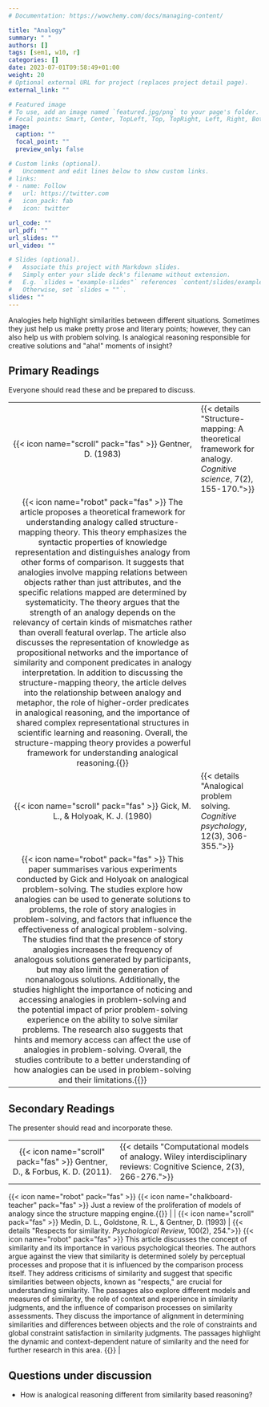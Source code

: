 ```yaml
---
# Documentation: https://wowchemy.com/docs/managing-content/

title: "Analogy"
summary: " "
authors: []
tags: [sem1, w10, r]
categories: []
date: 2023-07-01T09:58:49+01:00
weight: 20
# Optional external URL for project (replaces project detail page).
external_link: ""

# Featured image
# To use, add an image named `featured.jpg/png` to your page's folder.
# Focal points: Smart, Center, TopLeft, Top, TopRight, Left, Right, BottomLeft, Bottom, BottomRight.
image:
  caption: ""
  focal_point: ""
  preview_only: false

# Custom links (optional).
#   Uncomment and edit lines below to show custom links.
# links:
# - name: Follow
#   url: https://twitter.com
#   icon_pack: fab
#   icon: twitter

url_code: ""
url_pdf: ""
url_slides: ""
url_video: ""

# Slides (optional).
#   Associate this project with Markdown slides.
#   Simply enter your slide deck's filename without extension.
#   E.g. `slides = "example-slides"` references `content/slides/example-slides.md`.
#   Otherwise, set `slides = ""`.
slides: ""
---
```


Analogies help highlight similarities between different situations. Sometimes they just help us make pretty prose and literary points; however, they can also help us with problem solving. Is analogical reasoning responsible for creative solutions and "aha!" moments of insight?

## Primary Readings

Everyone should read these and be prepared to discuss.

|  |  |
|:----:|:-----|
| {{< icon name="scroll" pack="fas" >}} Gentner, D. (1983) | {{< details "Structure-mapping: A theoretical framework for analogy. *Cognitive science*, 7(2), 155-170.">}}
{{< icon name="robot" pack="fas" >}} The article proposes a theoretical framework for understanding analogy called structure-mapping theory. This theory emphasizes the syntactic properties of knowledge representation and distinguishes analogy from other forms of comparison. It suggests that analogies involve mapping relations between objects rather than just attributes, and the specific relations mapped are determined by systematicity. The theory argues that the strength of an analogy depends on the relevancy of certain kinds of mismatches rather than overall featural overlap. The article also discusses the representation of knowledge as propositional networks and the importance of similarity and component predicates in analogy interpretation. In addition to discussing the structure-mapping theory, the article delves into the relationship between analogy and metaphor, the role of higher-order predicates in analogical reasoning, and the importance of shared complex representational structures in scientific learning and reasoning. Overall, the structure-mapping theory provides a powerful framework for understanding analogical reasoning.{{</details>}} |
| {{< icon name="scroll" pack="fas" >}} Gick, M. L., & Holyoak, K. J. (1980) | {{< details "Analogical problem solving. *Cognitive psychology*, 12(3), 306-355.">}}
{{< icon name="robot" pack="fas" >}} This paper summarises various experiments conducted by Gick and Holyoak on analogical problem-solving. The studies explore how analogies can be used to generate solutions to problems, the role of story analogies in problem-solving, and factors that influence the effectiveness of analogical problem-solving. The studies find that the presence of story analogies increases the frequency of analogous solutions generated by participants, but may also limit the generation of nonanalogous solutions. Additionally, the studies highlight the importance of noticing and accessing analogies in problem-solving and the potential impact of prior problem-solving experience on the ability to solve similar problems. The research also suggests that hints and memory access can affect the use of analogies in problem-solving. Overall, the studies contribute to a better understanding of how analogies can be used in problem-solving and their limitations.{{</details>}} |

## Secondary Readings

The presenter should read and incorporate these.

|  |  |
|:----:|:-----|
| {{< icon name="scroll" pack="fas" >}} Gentner, D., & Forbus, K. D. (2011). | {{< details "Computational models of analogy. Wiley interdisciplinary reviews: Cognitive Science, 2(3), 266-276.">}}
{{< icon name="robot" pack="fas" >}} 
{{< icon name="chalkboard-teacher" pack="fas" >}} Just a review of the proliferation of models of analogy since the structure mapping engine.{{</details>}} |
| {{< icon name="scroll" pack="fas" >}} Medin, D. L., Goldstone, R. L., & Gentner, D. (1993) | {{< details "Respects for similarity. *Psychological Review*, 100(2), 254.">}}
{{< icon name="robot" pack="fas" >}} This article discusses the concept of similarity and its importance in various psychological theories. The authors argue against the view that similarity is determined solely by perceptual processes and propose that it is influenced by the comparison process itself. They address criticisms of similarity and suggest that specific similarities between objects, known as "respects," are crucial for understanding similarity. The passages also explore different models and measures of similarity, the role of context and experience in similarity judgments, and the influence of comparison processes on similarity assessments. They discuss the importance of alignment in determining similarities and differences between objects and the role of constraints and global constraint satisfaction in similarity judgments. The passages highlight the dynamic and context-dependent nature of similarity and the need for further research in this area. {{</details>}} |


## Questions under discussion

- How is analogical reasoning different from similarity based reasoning?
